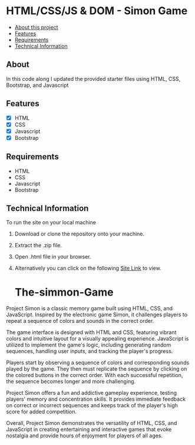 # HTML/CSS/JS & DOM - Simon Game

- [About this project](#about)
- [Features](#features)
- [Requirements](#requirements)
- [Technical Information](#technical_information)

<a name="about"></a>
## About
In this code along I updated the provided starter files using
HTML, CSS, Bootstrap, and Javascript

<a name="features"></a>
## Features
- [x] HTML
- [x] CSS
- [x] Javascript
- [x] Bootstrap

<a name="requirements"></a>
## Requirements
- HTML
- CSS
- Javascript
- Bootstrap

<a name="technical_information"></a>
## Technical Information

To run the site on your local machine

1. Download or clone the repository onto your machine.
2. Extract the .zip file.
3. Open .html file in your browser.
5. Alternatively you can click on the following [Site Link](https://jsoto3000.github.io/js-Simon-Game-Challenge-master/ "Site Link") to view.

   # The-simmon-Game
Project Simon is a classic memory game built using HTML, CSS, and JavaScript. Inspired by the electronic game Simon, it challenges players to repeat a sequence of colors and sounds in the correct order.

The game interface is designed with HTML and CSS, featuring vibrant colors and intuitive layout for a visually appealing experience. JavaScript is utilized to implement the game's logic, including generating random sequences, handling user inputs, and tracking the player's progress.

Players start by observing a sequence of colors and corresponding sounds played by the game. They then must replicate the sequence by clicking on the colored buttons in the correct order. With each successful repetition, the sequence becomes longer and more challenging.

Project Simon offers a fun and addictive gameplay experience, testing players' memory and concentration skills. It provides immediate feedback on correct or incorrect sequences and keeps track of the player's high score for added competition.

Overall, Project Simon demonstrates the versatility of HTML, CSS, and JavaScript in creating entertaining and interactive games that evoke nostalgia and provide hours of enjoyment for players of all ages.

